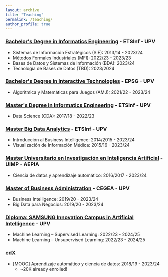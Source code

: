 ```yaml
---
layout: archive
title: "Teaching"
permalink: /teaching/
author_profile: true
---
```

<!--
---
layout: archive
title: "Teaching"
permalink: /teaching/
author_profile: true
---

{% include base_path %}

{% for post in site.teaching reversed %}
  {% include archive-single.html %}
{% endfor %}-->



### [Bachelor's Degree in Informatics Engineering](https://www.upv.es/titulaciones/GII/) - ETSInf - UPV


* Sistemas de Información Estratégicos (SIE): 2013/14 - 2023/24
* Métodos Formales Industriales (MFI): 2022/23 - 2023/23
* Bases de Datos y Sistemas de Información (BDA): 2023/24
* Tecnología de Bases de Datos (TBD): 2023/2024

### [Bachelor's Degree in Interactive Technologies](https://www.upv.es/titulaciones/GTI/) - EPSG - UPV


* Algorítmica y Matemáticas para Juegos (AMJ): 2021/22 - 2023/24

### [Master's Degree in Informatics Engineering](http://www.upv.es/titulaciones/MUIINF/indexi.html) - ETSInf - UPV


* Data Science (CDA): 2017/18 - 2022/23

### [Master Big Data Analytics](https://bigdata.webs.upv.es/) - ETSInf - UPV


* Introducción al Business Intelligence: 2014/2015 - 2023/24
* Visualización de Información Médica: 2015/16 - 2023/24

### [Master Universitario en Investigación en Inteligencia Artificial](http://www.aepia.org/aepia/index.php/masteria)  - UIMP - AEPIA


* Ciencia de datos y aprendizaje automático: 2016/2017 - 2023/24


### [Master of Business Administration](https://www.cegea.upv.es/formacion/mdpe-mba/) - CEGEA - UPV


* Business Intelligence: 2019/20 - 2023/24
* Big Data para Negocios: 2019/20 - 2023/24

### [Diploma: SAMSUNG Innovation Campus in Artificial Intelligence]() - UPV

* Machine Learning – Supervised Learning: 2022/23 - 2024/25
* Machine Learning – Unsupervised Learning: 2022/23 - 2024/25


### [edX](https://www.edx.org/es/course/aprendizaje-automatico-y-ciencia-de-datos)


* [MOOC] Aprendizaje automático y ciencia de datos: 2018/19 - 2023/24
  * ~20K already enrolled!


